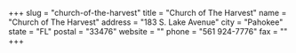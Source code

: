 +++
slug = "church-of-the-harvest"
title = "Church of The Harvest"
name = "Church of The Harvest"
address = "183 S. Lake Avenue"
city = "Pahokee"
state = "FL"
postal = "33476"
website = ""
phone = "561 924-7776"
fax = ""
+++
